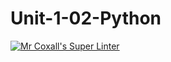 # Unit-1-02-Python
[![Mr Coxall's Super Linter](https://github.com/ICS3U-Programming-Mikhail-I/Unit-1-02-Python/workflows/Mr%20Coxall's%20Super%20Linter/badge.svg)](https://github.com/ICS3U-Programming-Mikhail-I/Unit-1-02-Python/actions/)
